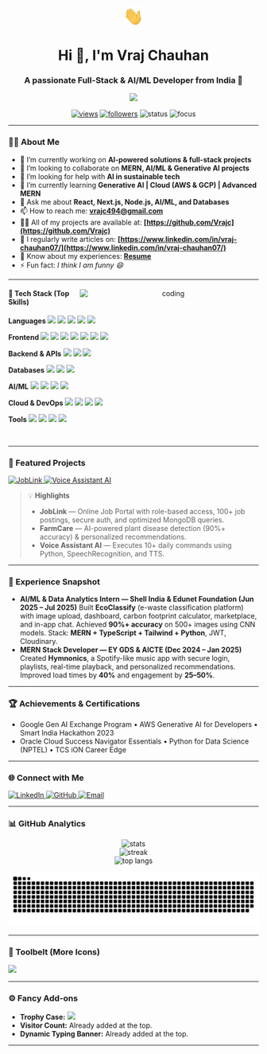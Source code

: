 <!-- Profile Header -->

<div align="center">

  <!-- Waving hand GIF -->

  <img src="https://raw.githubusercontent.com/ABSphreak/ABSphreak/master/gifs/Hi.gif" width="40px" alt="hi" />

  <h1>Hi 👋, I'm <strong>Vraj Chauhan</strong></h1>
  <h3>A passionate Full-Stack & AI/ML Developer from India 🚀</h3>

  <!-- Typing SVG -->

  <img src="https://readme-typing-svg.herokuapp.com?duration=3500&pause=800&center=true&vCenter=true&width=600&lines=Full-Stack+%7C+MERN+%7C+Next.js;AI%2FML+%7C+TensorFlow+%7C+PyTorch;Generative+AI+%7C+Cloud+(AWS%2C+GCP);Clean+Code+%7C+DX+%7C+Performance" />

  <!-- Badges row -->

  <p>
    <a href="https://github.com/Vrajc"><img src="https://komarev.com/ghpvc/?username=Vrajc&label=Profile%20views&color=blueviolet&style=flat" alt="views" /></a>
    <a href="https://github.com/Vrajc?tab=followers"><img src="https://img.shields.io/github/followers/Vrajc?label=Followers&style=flat" alt="followers" /></a>
    <img src="https://img.shields.io/badge/Status-Open%20to%20Collaborate-success" alt="status" />
    <img src="https://img.shields.io/badge/Focus-AI%20%26%20Full--Stack-informational" alt="focus" />
  </p>
</div>

---

<!-- Quick Intro -->

### 👨‍💻 About Me

* 🔭 I’m currently working on **AI-powered solutions & full-stack projects**
* 👯 I’m looking to collaborate on **MERN, AI/ML & Generative AI projects**
* 🤝 I’m looking for help with **AI in sustainable tech**
* 🌱 I’m currently learning **Generative AI | Cloud (AWS & GCP) | Advanced MERN**
* 💬 Ask me about **React, Next.js, Node.js, AI/ML, and Databases**
* 📫 How to reach me: **[vrajc494@gmail.com](mailto:vrajc494@gmail.com)**
* 👨‍💻 All of my projects are available at: **[https://github.com/Vrajc](https://github.com/Vrajc)**
* 📝 I regularly write articles on: **[https://www.linkedin.com/in/vraj-chauhan07/](https://www.linkedin.com/in/vraj-chauhan07/)**
* 📄 Know about my experiences: **[Resume](https://drive.google.com/file/d/1R8tbdFgTfEo0pNDw59nCC99NPcodcon2/view?usp=sharing)**
* ⚡ Fun fact: *I think I am funny 😄*

---

<!-- Side by side hero -->

<div align="center">
  <img align="right" alt="coding" width="360" src="https://github.com/abhisheknaiidu/abhisheknaiidu/raw/master/code.gif" />

  <div align="left">

#### 🔧 Tech Stack (Top Skills)

**Languages** <img src="https://img.shields.io/badge/JavaScript-323330?logo=javascript&logoColor=F7DF1E" /> <img src="https://img.shields.io/badge/TypeScript-3178C6?logo=typescript&logoColor=white" /> <img src="https://img.shields.io/badge/Python-3776AB?logo=python&logoColor=white" /> <img src="https://img.shields.io/badge/C%2FC++-00599C?logo=c%2B%2B&logoColor=white" /> <img src="https://img.shields.io/badge/Java-007396?logo=openjdk&logoColor=white" />

**Frontend** <img src="https://img.shields.io/badge/React-20232A?logo=react&logoColor=61DAFB" /> <img src="https://img.shields.io/badge/Next.js-000000?logo=nextdotjs&logoColor=white" /> <img src="https://img.shields.io/badge/Tailwind-38B2AC?logo=tailwindcss&logoColor=white" /> <img src="https://img.shields.io/badge/Redux-764ABC?logo=redux&logoColor=white" /> <img src="https://img.shields.io/badge/HTML5-E34F26?logo=html5&logoColor=white" /> <img src="https://img.shields.io/badge/CSS3-1572B6?logo=css3&logoColor=white" /> <img src="https://img.shields.io/badge/GSAP-88CE02?logo=greensock&logoColor=black" />

**Backend & APIs** <img src="https://img.shields.io/badge/Node.js-339933?logo=nodedotjs&logoColor=white" /> <img src="https://img.shields.io/badge/Express-000000?logo=express&logoColor=white" /> <img src="https://img.shields.io/badge/GraphQL-E10098?logo=graphql&logoColor=white" />

**Databases** <img src="https://img.shields.io/badge/MongoDB-47A248?logo=mongodb&logoColor=white" /> <img src="https://img.shields.io/badge/Firebase-FFCA28?logo=firebase&logoColor=black" /> <img src="https://img.shields.io/badge/PostgreSQL-336791?logo=postgresql&logoColor=white" />

**AI/ML** <img src="https://img.shields.io/badge/TensorFlow-FF6F00?logo=tensorflow&logoColor=white" /> <img src="https://img.shields.io/badge/PyTorch-EE4C2C?logo=pytorch&logoColor=white" /> <img src="https://img.shields.io/badge/OpenCV-5C3EE8?logo=opencv&logoColor=white" /> <img src="https://img.shields.io/badge/Scikit--learn-F7931E?logo=scikitlearn&logoColor=white" />

**Cloud & DevOps** <img src="https://img.shields.io/badge/AWS-232F3E?logo=amazon-aws&logoColor=white" /> <img src="https://img.shields.io/badge/GCP-4285F4?logo=googlecloud&logoColor=white" /> <img src="https://img.shields.io/badge/Docker-2496ED?logo=docker&logoColor=white" /> <img src="https://img.shields.io/badge/Kubernetes-326CE5?logo=kubernetes&logoColor=white" />

**Tools** <img src="https://img.shields.io/badge/Git-F05032?logo=git&logoColor=white" /> <img src="https://img.shields.io/badge/Postman-FF6C37?logo=postman&logoColor=white" /> <img src="https://img.shields.io/badge/VS%20Code-007ACC?logo=visualstudiocode&logoColor=white" /> <img src="https://img.shields.io/badge/Cursor-000000?logo=cursor&logoColor=white" />

  </div>
</div>

<br/>

---

### 🧩 Featured Projects

<!-- Pinned Repo Cards -->

<p align="left">
  <a href="https://github.com/Vrajc/Joblink_final">
    <img src="https://github-readme-stats.vercel.app/api/pin/?username=Vrajc&repo=Joblink_final&theme=radical" alt="JobLink" />
  </a>
  <a href="https://github.com/Vrajc/AI-voice-Assistant">
    <img src="https://github-readme-stats.vercel.app/api/pin/?username=Vrajc&repo=AI-voice-Assistant&theme=radical" alt="Voice Assistant AI" />
  </a>
</p>

> 💡 **Highlights**
>
> * **JobLink** — Online Job Portal with role-based access, 100+ job postings, secure auth, and optimized MongoDB queries.
> * **FarmCare** — AI-powered plant disease detection (90%+ accuracy) & personalized recommendations.
> * **Voice Assistant AI** — Executes 10+ daily commands using Python, SpeechRecognition, and TTS.

---

### 💼 Experience Snapshot

* **AI/ML & Data Analytics Intern — Shell India & Edunet Foundation (Jun 2025 – Jul 2025)**
  Built **EcoClassify** (e-waste classification platform) with image upload, dashboard, carbon footprint calculator, marketplace, and in-app chat. Achieved **90%+ accuracy** on 500+ images using CNN models. Stack: **MERN + TypeScript + Tailwind + Python**, JWT, Cloudinary.
* **MERN Stack Developer — EY GDS & AICTE (Dec 2024 – Jan 2025)**
  Created **Hymnonics**, a Spotify-like music app with secure login, playlists, real-time playback, and personalized recommendations. Improved load times by **40%** and engagement by **25–50%**.

---

### 🏆 Achievements & Certifications

* Google Gen AI Exchange Program • AWS Generative AI for Developers • Smart India Hackathon 2023
* Oracle Cloud Success Navigator Essentials • Python for Data Science (NPTEL) • TCS iON Career Edge

---

### 🌐 Connect with Me

<p align="left">
  <a href="https://linkedin.com/in/vraj-chauhan07" target="_blank">
    <img src="https://img.shields.io/badge/LinkedIn-0A66C2?logo=linkedin&logoColor=white" alt="LinkedIn" />
  </a>
  <a href="https://github.com/Vrajc" target="_blank">
    <img src="https://img.shields.io/badge/GitHub-181717?logo=github&logoColor=white" alt="GitHub" />
  </a>
  <a href="mailto:vrajc494@gmail.com" target="_blank">
    <img src="https://img.shields.io/badge/Email-D14836?logo=gmail&logoColor=white" alt="Email" />
  </a>
</p>

---

### 📊 GitHub Analytics

<p align="center">
  <img src="https://github-readme-stats.vercel.app/api?username=Vrajc&show_icons=true&theme=radical" alt="stats" />
  <br/>
  <img src="https://github-readme-streak-stats.herokuapp.com/?user=Vrajc&theme=radical" alt="streak" />
  <br/>
  <img src="https://github-readme-stats.vercel.app/api/top-langs/?username=Vrajc&layout=compact&theme=radical" alt="top langs" />
</p>

<!-- Contribution Snake -->

<div align="center">
  <img src="https://raw.githubusercontent.com/platane/snk/output/github-contribution-grid-snake.svg" alt="snake" />
</div>

---

### 🧰 Toolbelt (More Icons)

<p>
  <img src="https://skillicons.dev/icons?i=js,ts,py,java,cpp,react,nextjs,nodejs,express,mongodb,firebase,postgres,redis,graphql,tailwind,tensorflow,pytorch,opencv,aws,gcp,docker,kubernetes,git,github,postman,vscode&perline=12" />
</p>

---

### ⚙️ Fancy Add‑ons

* **Trophy Case:** <img src="https://github-profile-trophy.vercel.app/?username=Vrajc&theme=algolia&no-frame=true&margin-w=10" />
* **Visitor Count:** Already added at the top.
* **Dynamic Typing Banner:** Already added at the top.

---

